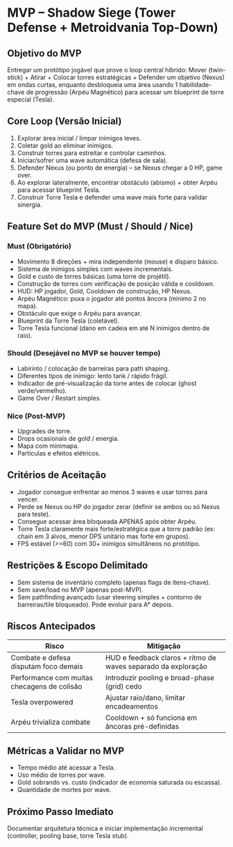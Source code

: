 # MVP – Shadow Siege (Tower Defense + Metroidvania Top-Down)

## Objetivo do MVP
Entregar um protótipo jogável que prove o loop central híbrido:
Mover (twin-stick) + Atirar + Colocar torres estratégicas + Defender um objetivo (Nexus) em ondas curtas, enquanto desbloqueia uma área usando 1 habilidade-chave de progressão (Arpéu Magnético) para acessar um blueprint de torre especial (Tesla).

## Core Loop (Versão Inicial)
1. Explorar área inicial / limpar inimigos leves.
2. Coletar gold ao eliminar inimigos.
3. Construir torres para estreitar e controlar caminhos.
4. Iniciar/sofrer uma wave automática (defesa de sala). 
5. Defender Nexus (ou ponto de energia) – se Nexus chegar a 0 HP, game over.
6. Ao explorar lateralmente, encontrar obstáculo (abismo) + obter Arpéu para acessar blueprint Tesla.
7. Construir Torre Tesla e defender uma wave mais forte para validar sinergia.

## Feature Set do MVP (Must / Should / Nice)
### Must (Obrigatório)
- Movimento 8 direções + mira independente (mouse) e disparo básico.
- Sistema de inimigos simples com waves incrementais.
- Gold e custo de torres básicas (uma torre de projétil).
- Construção de torres com verificação de posição válida e cooldown.
- HUD: HP jogador, Gold, Cooldown de construção, HP Nexus.
- Arpéu Magnético: puxa o jogador até pontos âncora (mínimo 2 no mapa).
- Obstáculo que exige o Arpéu para avançar.
- Blueprint da Torre Tesla (coletável).
- Torre Tesla funcional (dano em cadeia em até N inimigos dentro de raio).

### Should (Desejável no MVP se houver tempo)
- Labirinto / colocação de barreiras para path shaping.
- Diferentes tipos de inimigo: lento tank / rápido frágil.
- Indicador de pré-visualização da torre antes de colocar (ghost verde/vermelho).
- Game Over / Restart simples.

### Nice (Post-MVP)
- Upgrades de torre.
- Drops ocasionais de gold / energia.
- Mapa com minimapa.
- Partículas e efeitos elétricos.

## Critérios de Aceitação
- Jogador consegue enfrentar ao menos 3 waves e usar torres para vencer.
- Perde se Nexus ou HP do jogador zerar (definir se ambos ou só Nexus para teste).
- Consegue acessar área bloqueada APENAS após obter Arpéu.
- Torre Tesla claramente mais forte/estratégica que a torre padrão (ex: chain em 3 alvos, menor DPS unitário mas forte em grupos).
- FPS estável (>=60) com 30+ inimigos simultâneos no protótipo.

## Restrições & Escopo Delimitado
- Sem sistema de inventário completo (apenas flags de itens-chave).
- Sem save/load no MVP (apenas post-MVP).
- Sem pathfinding avançado (usar steering simples + contorno de barreiras/tile bloqueado). Pode evoluir para A* depois.

## Riscos Antecipados
| Risco | Mitigação |
|-------|-----------|
| Combate e defesa disputam foco demais | HUD e feedback claros + ritmo de waves separado da exploração |
| Performance com muitas checagens de colisão | Introduzir pooling e broad-phase (grid) cedo |
| Tesla overpowered | Ajustar raio/dano, limitar encadeamentos |
| Arpéu trivializa combate | Cooldown + só funciona em âncoras pré-definidas |

## Métricas a Validar no MVP
- Tempo médio até acessar a Tesla.
- Uso médio de torres por wave.
- Gold sobrando vs. custo (indicador de economia saturada ou escassa).
- Quantidade de mortes por wave.

## Próximo Passo Imediato
Documentar arquitetura técnica e iniciar implementação incremental (controller, pooling base, torre Tesla stub).
